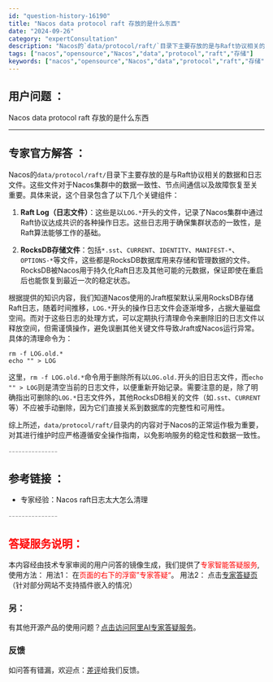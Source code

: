```yaml
---
id: "question-history-16190"
title: "Nacos data protocol raft 存放的是什么东西"
date: "2024-09-26"
category: "expertConsultation"
description: "Nacos的`data/protocol/raft/`目录下主要存放的是与Raft协议相关的数据和日志文件。这些文件对于Nacos集群中的数据一致性、节点间通信以及故障恢复至关重要。具体来说，这个目录包含了以下几个关键组件：1. **Raft Log（日志文件）**：这些是以`LOG.*`开头的文件"
tags: ["nacos","opensource","Nacos","data","protocol","raft","存储"]
keywords: ["nacos","opensource","Nacos","data","protocol","raft","存储"]
---
```


## 用户问题 ： 
 Nacos data protocol raft 存放的是什么东西  

---------------
## 专家官方解答 ：

Nacos的`data/protocol/raft/`目录下主要存放的是与Raft协议相关的数据和日志文件。这些文件对于Nacos集群中的数据一致性、节点间通信以及故障恢复至关重要。具体来说，这个目录包含了以下几个关键组件：

1. **Raft Log（日志文件）**：这些是以`LOG.*`开头的文件，记录了Nacos集群中通过Raft协议达成共识的各种操作日志。这些日志用于确保集群状态的一致性，是Raft算法能够工作的基础。

2. **RocksDB存储文件**：包括`*.sst`、`CURRENT`、`IDENTITY`、`MANIFEST-*`、`OPTIONS-*`等文件，这些都是RocksDB数据库用来存储和管理数据的文件。RocksDB被Nacos用于持久化Raft日志及其他可能的元数据，保证即使在重启后也能恢复到最近一次的稳定状态。

根据提供的知识内容，我们知道Nacos使用的Jraft框架默认采用RocksDB存储Raft日志，随着时间推移，`LOG.*`开头的操作日志文件会逐渐增多，占据大量磁盘空间。而对于这些日志的处理方式，可以定期执行清理命令来删除旧的日志文件以释放空间，但需谨慎操作，避免误删其他关键文件导致Jraft或Nacos运行异常。具体的清理命令为：

```shell
rm -f LOG.old.*
echo "" > LOG
```

这里，`rm -f LOG.old.*`命令用于删除所有以`LOG.old.`开头的旧日志文件，而`echo "" > LOG`则是清空当前的日志文件，以便重新开始记录。需要注意的是，除了明确指出可删除的`LOG.*`日志文件外，其他RocksDB相关的文件（如`.sst`、`CURRENT`等）不应被手动删除，因为它们直接关系到数据库的完整性和可用性。

综上所述，`data/protocol/raft/`目录内的内容对于Nacos的正常运作极为重要，对其进行维护时应严格遵循安全操作指南，以免影响服务的稳定性和数据一致性。


<font color="#949494">---------------</font> 


## 参考链接 ：

* 专家经验：Nacos raft日志太大怎么清理 


 <font color="#949494">---------------</font> 
 


## <font color="#FF0000">答疑服务说明：</font> 

本内容经由技术专家审阅的用户问答的镜像生成，我们提供了<font color="#FF0000">专家智能答疑服务</font>,使用方法：
用法1： 在<font color="#FF0000">页面的右下的浮窗”专家答疑“</font>。
用法2： 点击[专家答疑页](https://answer.opensource.alibaba.com/docs/intro)（针对部分网站不支持插件嵌入的情况）
### 另：


有其他开源产品的使用问题？[点击访问阿里AI专家答疑服务](https://answer.opensource.alibaba.com/docs/intro)。
### 反馈
如问答有错漏，欢迎点：[差评](https://ai.nacos.io/user/feedbackByEnhancerGradePOJOID?enhancerGradePOJOId=16200)给我们反馈。
